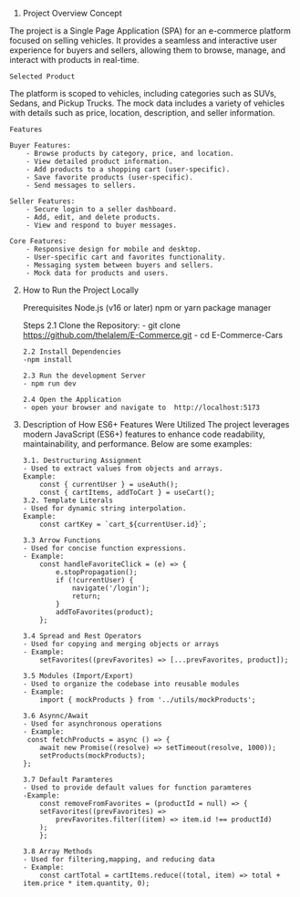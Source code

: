 1. Project Overview
   Concept

The project is a Single Page Application (SPA) for an e-commerce platform focused on selling vehicles. It provides a seamless and interactive user experience for buyers and sellers, allowing them to browse, manage, and interact with products in real-time.

    Selected Product

The platform is scoped to vehicles, including categories such as SUVs, Sedans, and Pickup Trucks. The mock data includes a variety of vehicles with details such as price, location, description, and seller information.

    Features

    Buyer Features:
        - Browse products by category, price, and location.
        - View detailed product information.
        - Add products to a shopping cart (user-specific).
        - Save favorite products (user-specific).
        - Send messages to sellers.

    Seller Features:
        - Secure login to a seller dashboard.
        - Add, edit, and delete products.
        - View and respond to buyer messages.

    Core Features:
        - Responsive design for mobile and desktop.
        - User-specific cart and favorites functionality.
        - Messaging system between buyers and sellers.
        - Mock data for products and users.

2.  How to Run the Project Locally

    Prerequisites
    Node.js (v16 or later)
    npm or yarn package manager

    Steps
    2.1 Clone the Repository: - git clone https://github.com/thelalem/E-Commerce.git - cd E-Commerce-Cars

        2.2 Install Dependencies
        -npm install

        2.3 Run the development Server
        - npm run dev

        2.4 Open the Application
        - open your browser and navigate to  http://localhost:5173

3.  Description of How ES6+ Features Were Utilized
    The project leverages modern JavaScript (ES6+) features to enhance code readability, maintainability, and performance. Below are some examples:

        3.1. Destructuring Assignment
        - Used to extract values from objects and arrays.
        Example:
            const { currentUser } = useAuth();
            const { cartItems, addToCart } = useCart();
        3.2. Template Literals
        - Used for dynamic string interpolation.
        Example:
            const cartKey = `cart_${currentUser.id}`;

        3.3 Arrow Functions
        - Used for concise function expressions.
        - Example:
            const handleFavoriteClick = (e) => {
                e.stopPropagation();
                if (!currentUser) {
                    navigate('/login');
                    return;
                }
                addToFavorites(product);
            };

        3.4 Spread and Rest Operators
        - Used for copying and merging objects or arrays
        - Example:
            setFavorites((prevFavorites) => [...prevFavorites, product]);

        3.5 Modules (Import/Export)
        - Used to organize the codebase into reusable modules
        - Example:
            import { mockProducts } from '../utils/mockProducts';

        3.6 Asynnc/Await
        - Used for asynchronous operations
        - Example:
         const fetchProducts = async () => {
            await new Promise((resolve) => setTimeout(resolve, 1000));
            setProducts(mockProducts);
        };

        3.7 Default Paramteres
        - Used to provide default values for function paramteres
        -Example:
            const removeFromFavorites = (productId = null) => {
            setFavorites((prevFavorites) =>
                prevFavorites.filter((item) => item.id !== productId)
            );
            };

        3.8 Array Methods
        - Used for filtering,mapping, and reducing data
        - Example:
            const cartTotal = cartItems.reduce((total, item) => total + item.price * item.quantity, 0);
